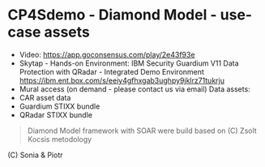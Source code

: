 # CP4Sdemo - Diamond Model - use-case assets
- Video: https://app.goconsensus.com/play/2e43f93e
- Skytap - Hands-on Environment: IBM Security Guardium V11 Data Protection with QRadar - Integrated Demo Environment https://ibm.ent.box.com/s/eeiy4gfhxgab3ughpy9jklrz71tukrju
- Mural access (on demand - please contact us via email)
Data assets:
- CAR asset data
- Guardium STIXX bundle
- QRadar STIXX bundle

> Diamond Model framework with SOAR were build based on (C) Zsolt Kocsis metodology
 
 (C) Sonia & Piotr
